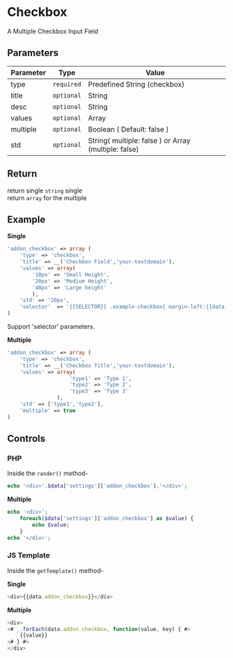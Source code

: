 
# Checkbox
A Multiple Checkbox Input Field

## Parameters
Parameter | Type | Value
--- | --- | ---
type | `required` | Predefined String (checkbox)
title | `optional` | String
desc | `optional` | String
values | `optional` | Array
multiple | `optional` | Boolean ( Default: false )
std | `optional` | String( multiple: false ) or Array (multiple: false)

## Return
return single `string` single  
return `array` for the multiple

## Example
**Single**
```php
'addon_checkbox' => array (
    'type' => 'checkbox',
    'title' => __('Checkbox Field','your-textdomain'),
    'values' => array(
		'10px' => 'Small Height',
		'20px' => 'Medium Height',
		'40px' => 'Large height'
	    ),
    'std' => '20px',
    'selector'	=> '{{SELECTOR}} .example-checkbox{ margin-left:{{data.addon_checkbox}}; }'
)
```
Support 'selector' parameters.


**Multiple**
```php
'addon_checkbox' => array (
    'type' => 'checkbox',
    'title' => __('Checkbox Title','your-textdomain'),
    'values' => array(
                    'type1' => 'Type 1',
                    'type2' => 'Type 2',
                    'type3' => 'Type 3'
                ),
    'std' => ['type1','type2'],
    'multiple' => true
)
```

## Controls
### PHP
Inside the `rander()` method-
```php
echo '<div>'.$data['settings']['addon_checkbox'].'</div>';

```

**Multiple**
```php
echo '<div>';
    foreach($data['settings']['addon_checkbox'] as $value) {
        echo $value;
    }
echo '</div>';
```

### JS Template
Inside the `getTemplate()` method-

**Single**
```js
<div>{{data.addon_checkbox}}</div>

```

**Multiple**
```js
<div>
<# _.forEach(data.addon_checkbox, function(value, key) { #>
    {{value}}
<# } #>
</div>

```
